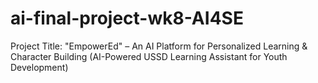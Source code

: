 # ai-final-project-wk8-AI4SE
Project Title: "EmpowerEd" – An AI Platform for Personalized Learning &amp; Character Building (AI-Powered USSD Learning Assistant for Youth Development) 
